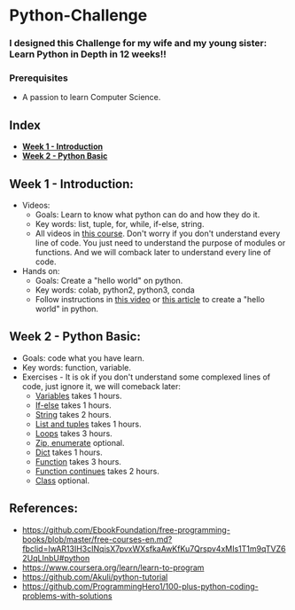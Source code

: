 # Python-Challenge

### I designed this Challenge for my wife and my young sister: Learn Python in Depth in 12 weeks!!

### Prerequisites
* A passion to learn Computer Science.

## Index
 - **[Week 1 - Introduction](https://github.com/quangvu0702/Python-Challenge/blob/master/README.md#week-1---introduction)**
 - **[Week 2 - Python Basic](https://github.com/quangvu0702/Python-Challenge/blob/master/README.md#week-2---python-basic)**
 
## Week 1 - Introduction:
  - Videos:
    - Goals: Learn to know what python can do and how they do it.
    - Key words: list, tuple, for, while, if-else, string.
    - All videos in [this course](https://www.coursera.org/learn/learn-to-program). Don't worry if you don't understand every line of code. You just need to understand the purpose of modules or functions. And we will comback later to understand every line of code.
  - Hands on:
    - Goals: Create a "hello world" on python.
    - Key words: colab, python2, python3, conda
    - Follow instructions in [this video](https://www.youtube.com/watch?v=yEIc9z-Ad3k&vl=en) or [this article](https://medium.com/@margaretmz/running-jupyter-notebook-with-colab-f4a29a9c7156) to create a "hello world" in python.
 
## Week 2 - Python Basic:
  - Goals: code what you have learn.
  - Key words: function, variable.
  - Exercises - It is ok if you don't understand some complexed lines of code, just ignore it, we will comeback later:
    - [Variables](https://github.com/Akuli/python-tutorial/blob/master/basics/variables.md) takes 1 hours.
    - [If-else](https://github.com/Akuli/python-tutorial/blob/master/basics/if.md) takes 1 hours.
    - [String](https://github.com/Akuli/python-tutorial/blob/master/basics/handy-stuff-strings.md) takes 2 hours.
    - [List and tuples](https://github.com/Akuli/python-tutorial/blob/master/basics/lists-and-tuples.md) takes 1 hours.
    - [Loops](https://github.com/Akuli/python-tutorial/blob/master/basics/loops.md) takes 3 hours.
    - [Zip, enumerate](https://github.com/Akuli/python-tutorial/blob/master/basics/trey-hunner-zip-and-enumerate.md) optional.
    - [Dict](https://github.com/Akuli/python-tutorial/blob/master/basics/dicts.md) takes 1 hours.
    - [Function](https://github.com/Akuli/python-tutorial/blob/master/basics/defining-functions.md) takes 3 hours.
    - [Function continues](https://github.com/Akuli/python-tutorial/blob/master/basics/larger-program.md) takes 2 hours.
    - [Class](https://github.com/Akuli/python-tutorial/blob/master/basics/classes.md) optional.
    
## References:
 - https://github.com/EbookFoundation/free-programming-books/blob/master/free-courses-en.md?fbclid=IwAR13IH3cINqisX7pvxWXsfkaAwKfKu7Qrspv4xMIs1T1m9qTVZ62UqLInbU#python
 - https://www.coursera.org/learn/learn-to-program
 - https://github.com/Akuli/python-tutorial
 - https://github.com/ProgrammingHero1/100-plus-python-coding-problems-with-solutions
